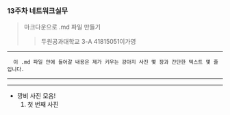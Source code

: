 ### 13주차 네트워크실무
> 마크다운으로 .md 파일 만들기
>> 두원공과대학교 3-A 41815051이가영
-------------------------------------
` ` ` 
이 .md 파일 안에 들어갈 내용은 제가 키우는 강아지 사진 몇 장과 간단한 텍스트 몇 줄입니다.
` ` ` 

-------------------------------------
-------------------------------------
+ 깡비 사진 모음!
  1. 첫 번째 사진
